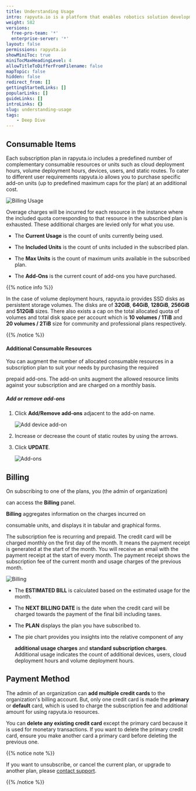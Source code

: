 ```yaml
---
title: Understanding Usage
intro: rapyuta.io is a platform that enables robotics solution development by providing the necessary software infrastructure and facilitating the interaction between multiple stakeholders who contribute to the solution development.
weight: 582
versions:
  free-pro-team: '*'
  enterprise-server: '*'
layout: false
permissions: rapyuta.io
showMiniToc: true
miniTocMaxHeadingLevel: 4
allowTitleToDifferFromFilename: false
mapTopic: false
hidden: false
redirect_from: []
gettingStartedLinks: []
popularLinks: []
guideLinks: []
introLinks: {}
slug: understanding-usage
tags:
    - Deep Dive
---
```

## Consumable Items

Each subscription plan in rapyuta.io includes a predefined number of complementary consumable resources or units such as cloud deployment hours, volume deployment hours, devices, users, and static routes. To cater to different user requirements rapyuta.io allows you to purchase specific add-on units (up to predefined maximum caps for the plan) at an additional cost.



![Billing Usage](/images/pricing/billing/billing-usage.png?classes=border,shadow&width=50pc)



Overage charges will be incurred for each resource in the instance where the included quota corresponding to that resource in the subscribed plan is exhausted. These additional charges are levied only for what you use.



* The **Current Usage** is the count of units currently being used.

* The **Included Units** is the count of units included in the subscribed plan.

* The **Max Units** is the count of maximum units available in the subscribed plan.

* The **Add-Ons** is the current count of add-ons you have purchased.



{{% notice info %}}

In the case of volume deployment hours, rapyuta.io provides SSD disks as persistent storage volumes. The disks are of **32GiB**, **64GiB**, **128GiB**, **256GiB** and **512GiB** sizes. There also exists a cap on the total allocated quota of volumes and total disk space per account which is **10 volumes / 1TiB** and **20 volumes / 2TiB** size for community and professional plans respectively.

{{% /notice %}}



#### Additional Consumable Resources

You can augment the number of allocated consumable resources in a subscription plan to suit your needs by purchasing the required

prepaid add-ons. The add-on units augment the allowed resource limits against your subscription and are charged on a monthly basis.



##### Add or remove add-ons



1. Click **Add/Remove add-ons** adjacent to the add-on name.

   ![Add device add-on](/images/pricing/billing/add-route-addon.png?classes=border,shadow&width=50pc)

2. Increase or decrease the count of static routes by using the arrows.

3. Click **UPDATE**.

   ![Add-ons](/images/pricing/billing/increase-addon-count.png?classes=border,shadow&width=50pc)



## Billing

On subscribing to one of the plans, you (the admin of organization)

can access the **Billing** panel.

**Billing** aggregates information on the charges incurred on

consumable units, and displays it in tabular and graphical forms.



The subscription fee is recurring and prepaid. The credit card will be charged monthly on the first day of the month. It means the payment receipt is generated at the start of the month. You will receive an email with the payment receipt at the start of every month. The payment receipt shows the subscription fee of the current month and usage charges of the previous month.



![Billing](/images/pricing/billing/billing-chart.png?classes=border,shadow&width=50pc)



* The **ESTIMATED BILL** is calculated based on the estimated usage for the month.

* The **NEXT BILLING DATE** is the date when the credit card will be charged towards the payment of the final bill including taxes.

* The **PLAN** displays the plan you have subscribed to.

* The pie chart provides you insights into the relative component of any

  **additional usage charges** and **standard subscription charges**. Additional usage indicates the count of additional devices, users, cloud deployment hours and volume deployment hours.



## Payment Method

The admin of an organization can **add multiple credit cards** to the organization's billing account. But, only one credit card is made the **primary** or **default** card, which is used to charge the subscription fee and additional amount for using rapyuta.io resources.



You can **delete any existing credit card** except the primary card because it is used for monetary transactions. If you want to delete the primary credit card, ensure you make another card a primary card before deleting the previous one.



{{% notice note %}}

If you want to unsubscribe, or cancel the current plan, or upgrade to another plan, please <a href="#" onclick="javascript:FreshWidget.show();">contact support</a>.

{{% /notice %}}
